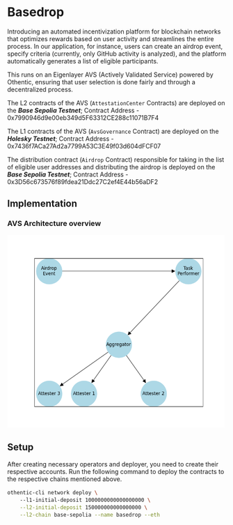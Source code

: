 # Basedrop

Introducing an automated incentivization platform for blockchain networks that optimizes rewards based on user activity and streamlines the entire process. In our application, for instance, users can create an airdrop event, specify criteria (currently, only GitHub activity is analyzed), and the platform automatically generates a list of eligible participants. 

This runs on an Eigenlayer AVS (Actively Validated Service) powered by Othentic, ensuring that user selection is done fairly and through a decentralized process.

The L2 contracts of the AVS (`AttestationCenter` Contracts) are deployed on the ***Base Sepolia Testnet***; Contract Address - 0x7990946d9e00eb349d5F63312CE288c11071B7F4

The L1 contracts of the AVS (`AvsGovernance` Contract) are deployed on the ***Holesky Testnet***; Contract Address - 0x7436f7ACa27Ad2a7799A53C3E49f03d604dFCF07

The distribution contract (`Airdrop` Contract) responsible for taking in the list of eligible user addresses and distributing the airdrop is deployed on the ***Base Sepolia Testnet***; Contract Address - 0x3D56c673576f89fdea21Ddc27C2ef4E44b56aDF2

## Implementation

### AVS Architecture overview
<img src="Architecture.png" width="500" />

## Setup
After creating necessary operators and deployer, you need to create their respective accounts. Run the following command to deploy the contracts to the respective chains mentioned above.
```bash
othentic-cli network deploy \                 
    --l1-initial-deposit 1000000000000000000 \
    --l2-initial-deposit 150000000000000000 \
    --l2-chain base-sepolia --name basedrop --eth
```

